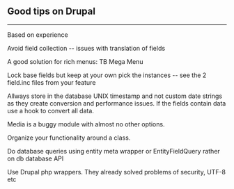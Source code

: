 ## Good tips on Drupal
----------------------------------
Based on experience

Avoid field collection -- issues with translation of fields

A good solution for rich menus: TB Mega Menu

Lock base fields but keep at your own pick the instances -- see the 2 field.inc files from your feature

Allways store in the database UNIX timestamp and not custom date strings as they create conversion and performance issues. If the fields contain data use a hook to convert all data.

Media is a buggy module with almost no other options.

Organize your functionality around a class.

Do database queries using entity meta wrapper or EntityFieldQuery rather on db database API

Use Drupal php wrappers. They already solved problems of security, UTF-8 etc





